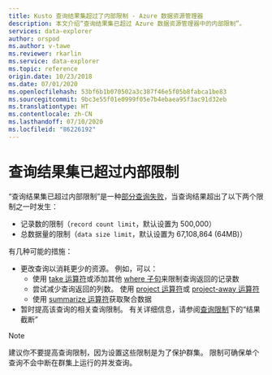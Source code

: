 ```yaml
---
title: Kusto 查询结果集超过了内部限制 - Azure 数据资源管理器
description: 本文介绍“查询结果集已超过 Azure 数据资源管理器中的内部限制”。
services: data-explorer
author: orspod
ms.author: v-tawe
ms.reviewer: rkarlin
ms.service: data-explorer
ms.topic: reference
origin.date: 10/23/2018
ms.date: 07/01/2020
ms.openlocfilehash: 53bf6b1b070502a3c387f46e5f05b8fabca1be83
ms.sourcegitcommit: 9bc3e55f01e0999f05e7b4ebaea95f3ac91d32eb
ms.translationtype: HT
ms.contentlocale: zh-CN
ms.lasthandoff: 07/10/2020
ms.locfileid: "86226192"
---
```

# <a name="query-result-set-has-exceeded-the-internal--limit"></a>查询结果集已超过内部限制

“查询结果集已超过内部限制”是一种[部分查询失败](partialqueryfailures.md)，当查询结果超出了以下两个限制之一时发生：
* 记录数的限制（`record count limit`，默认设置为 500,000）
* 总数据量的限制（`data size limit`，默认设置为 67,108,864 (64MB)）

有几种可能的措施：

* 更改查询以消耗更少的资源。 
  例如，可以：
  * 使用 [take 运算符](../query/takeoperator.md)或添加其他 [where 子句](../query/whereoperator.md)来限制查询返回的记录数
  * 尝试减少查询返回的列数。 使用 [project 运算符](../query/projectoperator.md)或 [project-away 运算符](../query/projectawayoperator.md)
  * 使用 [summarize 运算符](../query/summarizeoperator.md)获取聚合数据
* 暂时提高该查询的相关查询限制。 有关详细信息，请参阅[查询限制](querylimits.md)下的“结果截断”

 > [!NOTE] 
 > 建议你不要提高查询限制，因为设置这些限制是为了保护群集。 限制可确保单个查询不会中断在群集上运行的并发查询。
  
